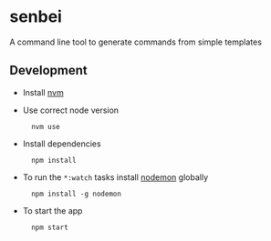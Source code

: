 # senbei

A command line tool to generate commands from simple templates

## Development

- Install [nvm](https://github.com/creationix/nvm)
- Use correct node version

        nvm use

- Install dependencies

        npm install

- To run the `*:watch` tasks install [nodemon](https://github.com/remy/nodemon) globally

        npm install -g nodemon

- To start the app

        npm start
